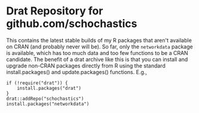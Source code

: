 # Drat Repository for github.com/schochastics

This contains the latest stable builds of my R packages that aren't available on CRAN (and probably never will be). So far, only the `networkdata` package is available, which has too much data and too few functions to be a CRAN candidate. The benefit of a drat archive like this is that you can install and upgrade non-CRAN packages directly from R using the standard install.packages() and update.packages() functions. E.g.,

```{r}
if (!require("drat")) {
    install.packages("drat")
}
drat::addRepo("schochastics")
install.packages("networkdata")
```
